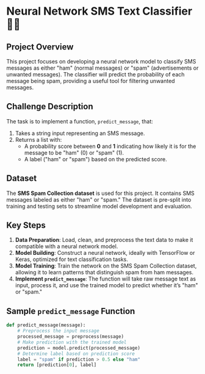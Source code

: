 # Neural Network SMS Text Classifier 📱💬

## Project Overview
This project focuses on developing a neural network model to classify SMS messages as either "ham" (normal messages) or "spam" (advertisements or unwanted messages). The classifier will predict the probability of each message being spam, providing a useful tool for filtering unwanted messages.

## Challenge Description
The task is to implement a function, `predict_message`, that:
1. Takes a string input representing an SMS message.
2. Returns a list with:
   - A probability score between **0** and **1** indicating how likely it is for the message to be "ham" (0) or "spam" (1).
   - A label ("ham" or "spam") based on the predicted score.

## Dataset
The **SMS Spam Collection dataset** is used for this project. It contains SMS messages labeled as either "ham" or "spam." The dataset is pre-split into training and testing sets to streamline model development and evaluation.

## Key Steps
1. **Data Preparation**: Load, clean, and preprocess the text data to make it compatible with a neural network model.
2. **Model Building**: Construct a neural network, ideally with TensorFlow or Keras, optimized for text classification tasks.
3. **Model Training**: Train the network on the SMS Spam Collection dataset, allowing it to learn patterns that distinguish spam from ham messages.
4. **Implement `predict_message`**: The function will take raw message text as input, process it, and use the trained model to predict whether it’s "ham" or "spam."

## Sample `predict_message` Function
```python
def predict_message(message):
    # Preprocess the input message
    processed_message = preprocess(message)
    # Make prediction with the trained model
    prediction = model.predict(processed_message)
    # Determine label based on prediction score
    label = "spam" if prediction > 0.5 else "ham"
    return [prediction[0], label]
